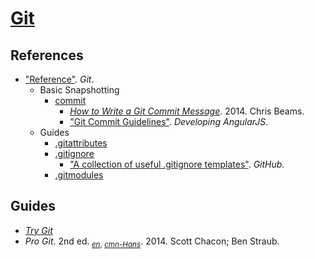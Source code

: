 # [Git](https://git-scm.com/)

## References

+ ["Reference"](https://git-scm.com/docs). *Git*.
    + Basic Snapshotting
        + [commit](https://git-scm.com/docs/git-commit)
            + [*How to Write a Git Commit Message*](https://chris.beams.io/posts/git-commit/). 2014. Chris Beams.
            + ["Git Commit Guidelines"](https://github.com/angular/angular.js/blob/master/DEVELOPERS.md#-git-commit-guidelines). *Developing AngularJS*.
    + Guides
        + [.gitattributes](https://git-scm.com/docs/gitattributes)
        + [.gitignore](https://git-scm.com/docs/gitignore)
            + ["A collection of useful .gitignore templates"](https://github.com/github/gitignore). *GitHub*.
        + [.gitmodules](https://git-scm.com/docs/gitmodules)

## Guides

+ [*Try Git*](https://try.github.io/)
+ *Pro Git*. 2nd ed.<sub> [*en*](https://git-scm.com/book/en/v2), [*cmn-Hans*](https://git-scm.com/book/zh/v2)</sub>. 2014. Scott Chacon; Ben Straub.
